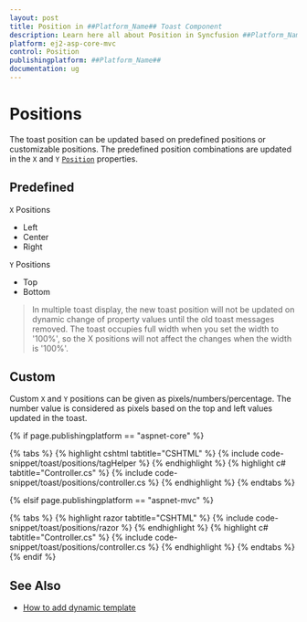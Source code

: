 ```yaml
---
layout: post
title: Position in ##Platform_Name## Toast Component
description: Learn here all about Position in Syncfusion ##Platform_Name## Toast component and more.
platform: ej2-asp-core-mvc
control: Position
publishingplatform: ##Platform_Name##
documentation: ug
---
```



# Positions

The toast position can be updated based on predefined positions or customizable positions. The predefined position combinations are updated in the `X` and `Y` [`Position`](https://help.syncfusion.com/cr/aspnetcore-js2/Syncfusion.EJ2.Notifications.Toast.html#Syncfusion_EJ2_Notifications_Toast_Position) properties.

## Predefined

`X` Positions

* Left
* Center
* Right

`Y` Positions

* Top
* Bottom

> In multiple toast display, the new toast position will not be updated on dynamic change of property values until the old toast messages removed.
> The toast occupies full width when you set the width to '100%', so the X positions will not affect the changes when the width is '100%'.

## Custom

Custom `X` and `Y` positions can be given as pixels/numbers/percentage. The number value is considered as pixels based on the top and left values updated in the toast.

{% if page.publishingplatform == "aspnet-core" %}

{% tabs %}
{% highlight cshtml tabtitle="CSHTML" %}
{% include code-snippet/toast/positions/tagHelper %}
{% endhighlight %}
{% highlight c# tabtitle="Controller.cs" %}
{% include code-snippet/toast/positions/controller.cs %}
{% endhighlight %}
{% endtabs %}

{% elsif page.publishingplatform == "aspnet-mvc" %}

{% tabs %}
{% highlight razor tabtitle="CSHTML" %}
{% include code-snippet/toast/positions/razor %}
{% endhighlight %}
{% highlight c# tabtitle="Controller.cs" %}
{% include code-snippet/toast/positions/controller.cs %}
{% endhighlight %}
{% endtabs %}
{% endif %}



## See Also

* [How to add dynamic template](./how-to/add-dynamic-template/)